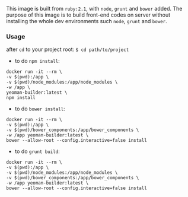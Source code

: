 This image is built from `ruby:2.1`, with `node`, `grunt` and `bower` added.
The purpose of this image is to build front-end codes on server without installing the whole dev environments such `node`, `grunt` and `bower`.

### Usage
after `cd` to your project root: `$ cd path/to/project`

- to do `npm install`: 
```
docker run -it --rm \
-v $(pwd):/app \
-v $(pwd)/node_modules:/app/node_modules \
-w /app \
yeoman-builder:latest \
npm install
```

- to do `bower install`:
 ```
docker run -it --rm \
-v $(pwd):/app \ 
-v $(pwd)/bower_components:/app/bower_components \
-w /app yeoman-builder:latest \
bower --allow-root --config.interactive=false install
```

- to do `grunt build`:
```
docker run -it --rm \
-v $(pwd):/app \ 
-v $(pwd)/node_modules:/app/node_modules \
-v $(pwd)/bower_components:/app/bower_components \
-w /app yeoman-builder:latest \
bower --allow-root --config.interactive=false install
```
